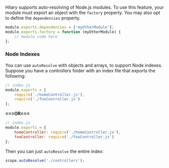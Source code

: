 Hilary supports auto-resolving of Node.js modules. To use this feature, your module must export an object with the ``factory`` property. You may also opt to define the ``dependencies`` property.

```JavaScript
module.exports.dependencies = ['myOtherModule'];
module.exports.factory = function (myOtherModule) {
    // module code here
};
```

### Node Indexes

You can use ``autoResolve`` with objects and arrays, to support Node indexes. Suppose you have a controllers folder with an index file that exports the following:

```JavaScript
// index.js
module.exports = [
    require('./homeController.js'),
    require('./fooController.js')
];
```

**===OR===**

```JavaScript
// index.js
module.exports = {
    homeController: require('./homeController.js'),
    fooController: require('./fooController.js')
};
```

Then you can just ``autoResolve`` the entire index:

```JavaScript
scope.autoResolve('./controllers');
```
